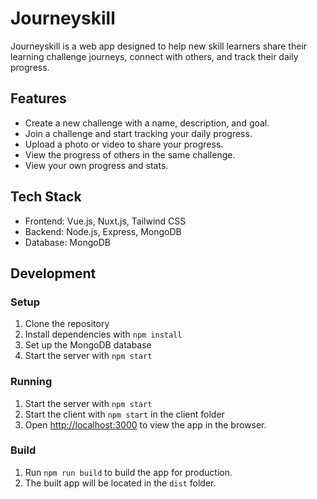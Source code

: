 # Journeyskill

Journeyskill is a web app designed to help new skill learners share their learning challenge journeys, connect with others, and track their daily progress.

## Features

- Create a new challenge with a name, description, and goal.
- Join a challenge and start tracking your daily progress.
- Upload a photo or video to share your progress.
- View the progress of others in the same challenge.
- View your own progress and stats.

## Tech Stack

- Frontend: Vue.js, Nuxt.js, Tailwind CSS
- Backend: Node.js, Express, MongoDB
- Database: MongoDB

## Development

### Setup

1. Clone the repository
2. Install dependencies with `npm install`
3. Set up the MongoDB database
4. Start the server with `npm start`

### Running

1. Start the server with `npm start`
2. Start the client with `npm start` in the client folder
3. Open [http://localhost:3000](http://localhost:3000) to view the app in the browser.

### Build

1. Run `npm run build` to build the app for production.
2. The built app will be located in the `dist` folder.
